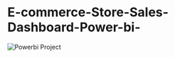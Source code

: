 # E-commerce-Store-Sales-Dashboard-Power-bi-
![Powerbi Project](https://github.com/user-attachments/assets/ea165627-3e17-452e-aadc-3b394eae41b3)
